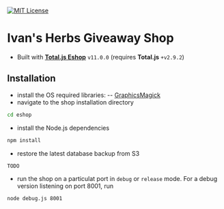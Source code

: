 [![MIT License][license-image]][license-url]

# Ivan's Herbs Giveaway Shop

- Built with [__Total.js Eshop__](https://wiki.totaljs.com?q=eshop+welcome) `v11.0.0` (requires __Total.js__ `+v2.9.2`)

## Installation

- install the OS required libraries:
-- [GraphicsMagick](http://www.graphicsmagick.org/)
- navigate to the shop installation directory

```bash
cd eshop
```

- install the Node.js dependencies

```bash
npm install
```

- restore the latest database backup from S3

```bash
TODO
```

- run the shop on a particulat port in `debug` or `release` mode. For a debug version listening on port 8001, run

```
node debug.js 8001
```

[license-image]: https://img.shields.io/badge/license-MIT-blue.svg?style=flat
[license-url]: license.txt
